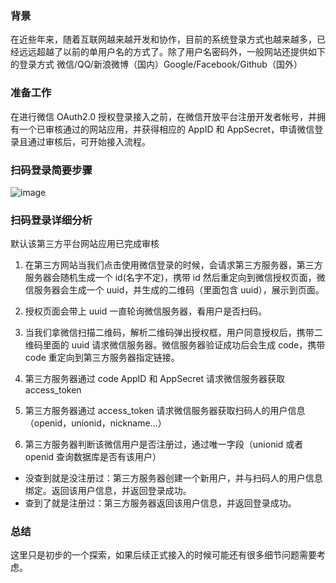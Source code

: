 ### 背景

在近些年来，随着互联网越来越开发和协作，目前的系统登录方式也越来越多，已经远远超越了以前的单用户名的方式了。除了用户名密码外，一般网站还提供如下的登录方式 微信/QQ/新浪微博（国内）Google/Facebook/Github（国外）

### 准备工作

在进行微信 OAuth2.0 授权登录接入之前，在微信开放平台注册开发者帐号，并拥有一个已审核通过的网站应用，并获得相应的 AppID 和 AppSecret，申请微信登录且通过审核后，可开始接入流程。

### 扫码登录简要步骤

![image](https://p3-juejin.byteimg.com/tos-cn-i-k3u1fbpfcp/66d463b6ee1f4f72b7367eb7ab2aa1d8~tplv-k3u1fbpfcp-zoom-1.image)

### 扫码登录详细分析

默认该第三方平台网站应用已完成审核

1. 在第三方网站当我们点击使用微信登录的时候，会请求第三方服务器，第三方服务器会随机生成一个 id(名字不定)，携带 id 然后重定向到微信授权页面，微信服务器会生成一个 uuid，并生成的二维码（里面包含 uuid），展示到页面。

2. 授权页面会带上 uuid 一直轮询微信服务器，看用户是否扫码。

3. 当我们拿微信扫描二维码，解析二维码弹出授权框，用户同意授权后，携带二维码里面的 uuid 请求微信服务器。微信服务器验证成功后会生成 code，携带 code 重定向到第三方服务器指定链接。

4. 第三方服务器通过 code AppID 和 AppSecret 请求微信服务器获取 access_token

5. 第三方服务器通过 access_token 请求微信服务器获取扫码人的用户信息（openid，unionid，nickname...）

6. 第三方服务器判断该微信用户是否注册过，通过唯一字段（unionid 或者 openid 查询数据库是否有该用户）

- 没查到就是没注册过：第三方服务器创建一个新用户，并与扫码人的用户信息绑定。返回该用户信息，并返回登录成功。
- 查到了就是注册过：第三方服务器返回该用户信息，并返回登录成功。

### 总结

这里只是初步的一个探索，如果后续正式接入的时候可能还有很多细节问题需要考虑。
